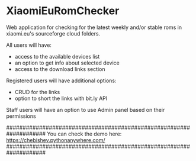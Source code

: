# XiaomiEuRomChecker
Web application for checking for the latest weekly and/or stable roms in xiaomi.eu's sourceforge cloud folders.

All users will have:
- access to the available devices list
- an option to get info about selected device
- access to the download links section
  
Registered users will have additional options:
- CRUD for the links
- option to short the links with bit.ly API

Staff users will have an option to use Admin panel based on their permissions

####################################################################
 You can check the demo here: https://chebishev.pythonanywhere.com/
####################################################################
